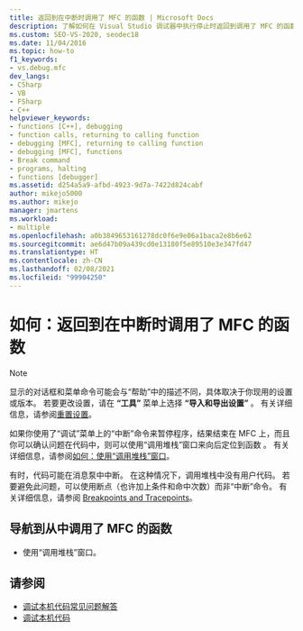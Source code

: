 ```yaml
---
title: 返回到在中断时调用了 MFC 的函数 | Microsoft Docs
description: 了解如何在 Visual Studio 调试器中执行停止时返回到调用了 MFC 的函数。
ms.custom: SEO-VS-2020, seodec18
ms.date: 11/04/2016
ms.topic: how-to
f1_keywords:
- vs.debug.mfc
dev_langs:
- CSharp
- VB
- FSharp
- C++
helpviewer_keywords:
- functions [C++], debugging
- function calls, returning to calling function
- debugging [MFC], returning to calling function
- debugging [MFC], functions
- Break command
- programs, halting
- functions [debugger]
ms.assetid: d254a5a9-afbd-4923-9d7a-7422d824cabf
author: mikejo5000
ms.author: mikejo
manager: jmartens
ms.workload:
- multiple
ms.openlocfilehash: a0b3849653161278dc0f6e9e06a1baca2e8b6e62
ms.sourcegitcommit: ae6d47b09a439cd0e13180f5e89510e3e347fd47
ms.translationtype: HT
ms.contentlocale: zh-CN
ms.lasthandoff: 02/08/2021
ms.locfileid: "99904250"
---
```

# <a name="how-to-get-back-to-the-function-that-called-mfc-if-halted"></a>如何：返回到在中断时调用了 MFC 的函数

> [!NOTE]
> 显示的对话框和菜单命令可能会与“帮助”中的描述不同，具体取决于你现用的设置或版本。 若要更改设置，请在 **“工具”** 菜单上选择 **“导入和导出设置”** 。 有关详细信息，请参阅[重置设置](../ide/environment-settings.md#reset-settings)。

如果你使用了“调试”菜单上的“中断”命令来暂停程序，结果结束在 MFC 上，而且你可以确认问题在代码中，则可以使用“调用堆栈”窗口来向后定位到函数 。 有关详细信息，请参阅[如何：使用“调用堆栈”窗口](../debugger/how-to-use-the-call-stack-window.md)。

有时，代码可能在消息泵中中断。 在这种情况下，调用堆栈中没有用户代码。 若要避免此问题，可以使用断点（也许加上条件和命中次数）而非“中断”命令。 有关详细信息，请参阅 [Breakpoints and Tracepoints](/previous-versions/ktf38f66(v=vs.100))。

## <a name="navigate-to-the-function-from-which-mfc-was-called"></a>导航到从中调用了 MFC 的函数

- 使用“调用堆栈”窗口。

## <a name="see-also"></a>请参阅

- [调试本机代码常见问题解答](../debugger/debugging-native-code-faqs.md)
- [调试本机代码](../debugger/debugging-native-code.md)